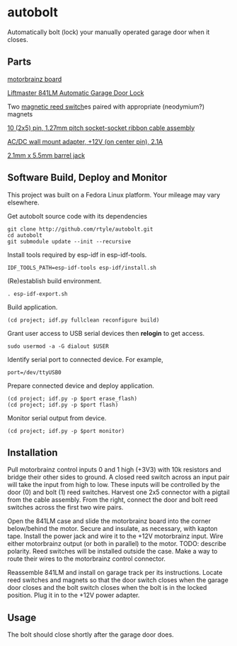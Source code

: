 # autobolt
Automatically bolt (lock) your manually operated garage door when it closes.

## Parts
[motorbrainz board](https://github.com/rtyle/motorbrainz)

[Liftmaster 841LM Automatic Garage Door Lock](https://www.amazon.com/Liftmaster-841LM-Automatic-Garage-Door/dp/B074L9JQQR)

Two [magnetic reed switch](https://www.digikey.com/en/products/detail/standex-meder-electronics/MK04-1A66B-500W/388233)es paired with appropriate (neodymium?) magnets

[10 (2x5) pin, 1.27mm pitch socket-socket ribbon cable assembly](https://www.digikey.com/en/products/detail/adafruit-industries-llc/1675/6827142)

[AC/DC wall mount adapter, +12V (on center pin), 2.1A](https://www.digikey.com/en/products/detail/cui-inc/SWI25-12-N-P5/7070093)

[2.1mm x 5.5mm barrel jack](https://www.digikey.com/en/products/detail/tensility-international-corp/54-00063/6206244)

## Software Build, Deploy and Monitor

This project was built on a Fedora Linux platform.
Your mileage may vary elsewhere.

Get autobolt source code with its dependencies

    git clone http://github.com/rtyle/autobolt.git
    cd autobolt
    git submodule update --init --recursive

Install tools required by esp-idf in esp-idf-tools.

    IDF_TOOLS_PATH=esp-idf-tools esp-idf/install.sh

(Re)establish build environment.

    . esp-idf-export.sh

Build application.

    (cd project; idf.py fullclean reconfigure build)

Grant user access to USB serial devices then **relogin** to get access.

    sudo usermod -a -G dialout $USER

Identify serial port to connected device.
For example,

    port=/dev/ttyUSB0

Prepare connected device and deploy application.

    (cd project; idf.py -p $port erase_flash)
    (cd project; idf.py -p $port flash)

Monitor serial output from device.

    (cd project; idf.py -p $port monitor)

## Installation

Pull motorbrainz control inputs 0 and 1 high (+3V3) with 10k resistors and bridge their other sides to ground.
A closed reed switch across an input pair will take the input from high to low.
These inputs will be controlled by the door (0) and bolt (1) reed switches.
Harvest one 2x5 connector with a pigtail from the cable assembly.
From the right, connect the door and bolt reed switches across the first two wire pairs.

Open the 841LM case and slide the motorbrainz board into the corner below/behind the motor.
Secure and insulate, as necessary, with kapton tape.
Install the power jack and wire it to the +12V motorbrainz input.
Wire either motorbrainz output (or both in parallel) to the motor.
TODO: describe polarity.
Reed switches will be installed outside the case.
Make a way to route their wires to the motorbrainz control connector.

Reassemble 841LM and install on garage track per its instructions.
Locate reed switches and magnets so that
the door switch closes when the garage door closes and
the bolt switch closes when the bolt is in the locked position.
Plug it in to the +12V power adapter.

## Usage
The bolt should close shortly after the garage door does.
